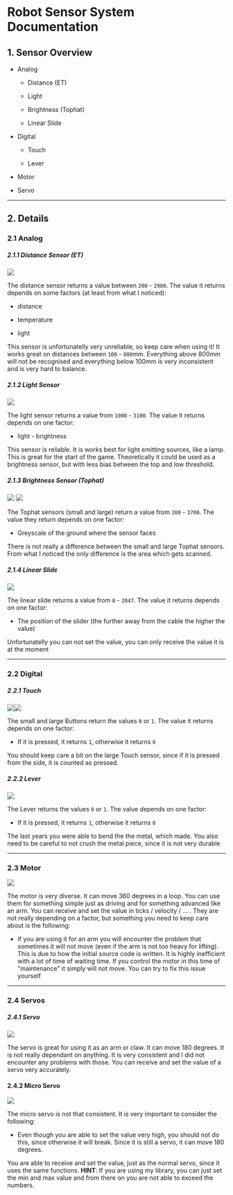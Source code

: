 # Robot Sensor System Documentation

## 1. Sensor Overview

- Analog
  
  - Distance (ET)
  
  - Light
  
  - Brightness (Tophat)
  
  - Linear Slide

- Digital
  
  - Touch
  
  - Lever

- Motor

- Servo

---

## 2. Details

### 2.1 Analog

##### 2.1.1 Distance Sensor (ET)

![](C:\Users\kalku\AppData\Roaming\marktext\images\2025-09-27-22-43-02-image.png)

The distance sensor returns a value between `200` - `2900`. The value it returns depends on some factors (at least from what I noticed):

- distance

- temperature

- light

This sensor is unfortunatelly very unreliable, so keep care when using it! It works great on distances between `100` - `800`mm. Everything above 800mm will not be recognised and everything below 100mm is very inconsistent and is very hard to balance.  

##### 2.1.2 Light Sensor

![](C:\Users\kalku\AppData\Roaming\marktext\images\2025-09-27-23-03-46-image.png)

The light sensor returns a value from `1000` - `3100`. The value it returns depends on one factor:

- light - brightness

This sensor is reliable. It is works best for light emitting sources, like a lamp. This is great for the start of the game. Theoretically it could be used as a brightness sensor, but with less bias between the top and low threshold. 

##### 2.1.3 Brightness Sensor (Tophat)

![](C:\Users\kalku\AppData\Roaming\marktext\images\2025-09-27-23-16-07-image.png) ![](C:\Users\kalku\AppData\Roaming\marktext\images\2025-09-27-23-16-24-image.png)

The Tophat sensors (small and large) return a value from `200` - `3700`. The value they return depends on one factor:

- Greyscale of the ground where the sensor faces

There is not really a difference between the small and large Tophat sensors. From what I noticed the only difference is the area which gets scanned. 

##### 2.1.4 Linear Slide

![](C:\Users\kalku\AppData\Roaming\marktext\images\2025-09-27-23-40-25-image.png)

The linear slide returns a value from `0`  - `2047`. The value it returns depends on one factor:

- The position of the slider (the further away from the cable the higher the value)

Unfortunatelly you can not set the value, you can only receive the value it is at the moment

---

### 2.2 Digital

##### 2.2.1 Touch

![](C:\Users\kalku\AppData\Roaming\marktext\images\2025-09-27-23-50-10-image.png)![](C:\Users\kalku\AppData\Roaming\marktext\images\2025-09-27-23-50-39-image.png)

The small and large Buttons return the values `0` or `1`. The value it returns depends on one factor:

- If it is pressed, it returns `1`, otherwise it returns `0` 

You should keep care a bit on the large Touch sensor, since if it is pressed from the side, it is counted as pressed.

##### 2.2.2 Lever

![](C:\Users\kalku\AppData\Roaming\marktext\images\2025-09-28-00-07-27-image.png)

The Lever returns the values `0` or `1`. The value depends on one factor:

- If it is pressed, it returns `1`, otherwise it returns `0`

The last years you were able to bend the the metal, which made. You also need to be careful to not crush the metal piece, since it is not very durable

---

### 2.3 Motor

![](C:\Users\kalku\AppData\Roaming\marktext\images\2025-09-28-00-16-53-image.png)

The motor is very diverse. It can move 360 degrees in a loop. You can use them for something simple just as driving and for something advanced like an arm. You can receive and set the value in ticks / velocity / ... . They are not really depending on a factor, but something you need to keep care about is the following:

- If you are using it for an arm you will encounter the problem that sometimes it will not move (even if the arm is not too heavy for lifting). This is due to how the initial source code is written. It is highly inefficient with a lot of time of waiting time. If you control the motor in this time of "maintenance" it simply will not move. You can try to fix this issue yourself   

---

### 2.4 Servos

##### 2.4.1 Servo

![](C:\Users\kalku\AppData\Roaming\marktext\images\2025-09-28-00-17-01-image.png)

The servo is great for using it as an arm or claw. It can move 180 degrees. It is not really dependant on anything. It is very consistent and I did not encounter any problems with those. You can receive and set the value of a servo very accurately.

#### 2.4.2 Micro Servo

![](C:\Users\kalku\AppData\Roaming\marktext\images\2025-09-28-18-59-23-image.png)

The micro servo is not that consistent. It is very important to consider the following:

- Even though you are able to set the value very high, you should not do this, since otherwise it will break. Since it is still a servo, it can move 180 degrees.

You are able to receive and set the value, just as the normal servo, since it uses the same functions. **HINT**: If you are using my library, you can just set the min and max value and from there on you are not able to exceed the numbers.
